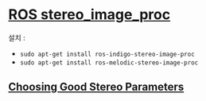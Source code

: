 # [ROS stereo_image_proc](http://wiki.ros.org/stereo_image_proc)

설치 : 
- `sudo apt-get install ros-indigo-stereo-image-proc`
- `sudo apt-get install ros-melodic-stereo-image-proc`





## [Choosing Good Stereo Parameters](http://wiki.ros.org/stereo_image_proc/Tutorials/ChoosingGoodStereoParameters)